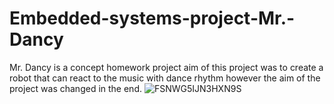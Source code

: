 # Embedded-systems-project-Mr.-Dancy
Mr. Dancy is a concept homework project aim of this project was to create a robot that can react to the music with dance rhythm however the aim of the project was changed in the end.
![FSNWG5IJN3HXN9S](https://user-images.githubusercontent.com/14316327/119908491-ff840e00-bf52-11eb-9550-9c10d77514d8.jpg)
